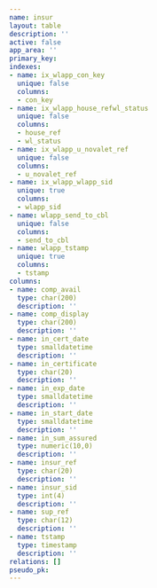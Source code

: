 ```yaml
---
name: insur
layout: table
description: ''
active: false
app_area: ''
primary_key: 
indexes:
- name: ix_wlapp_con_key
  unique: false
  columns:
  - con_key
- name: ix_wlapp_house_refwl_status
  unique: false
  columns:
  - house_ref
  - wl_status
- name: ix_wlapp_u_novalet_ref
  unique: false
  columns:
  - u_novalet_ref
- name: ix_wlapp_wlapp_sid
  unique: true
  columns:
  - wlapp_sid
- name: wlapp_send_to_cbl
  unique: false
  columns:
  - send_to_cbl
- name: wlapp_tstamp
  unique: true
  columns:
  - tstamp
columns:
- name: comp_avail
  type: char(200)
  description: ''
- name: comp_display
  type: char(200)
  description: ''
- name: in_cert_date
  type: smalldatetime
  description: ''
- name: in_certificate
  type: char(20)
  description: ''
- name: in_exp_date
  type: smalldatetime
  description: ''
- name: in_start_date
  type: smalldatetime
  description: ''
- name: in_sum_assured
  type: numeric(10,0)
  description: ''
- name: insur_ref
  type: char(20)
  description: ''
- name: insur_sid
  type: int(4)
  description: ''
- name: sup_ref
  type: char(12)
  description: ''
- name: tstamp
  type: timestamp
  description: ''
relations: []
pseudo_pk: 
---
```


